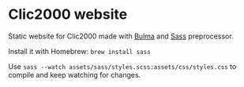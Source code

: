 # Clic2000 website

Static website for Clic2000 made with [Bulma](https://bulma.io) and [Sass](https://sass-lang.com/) preprocessor.

Install it with Homebrew: ```brew install sass```

Use ``sass --watch assets/sass/styles.scss:assets/css/styles.css`` to compile and keep watching for changes.